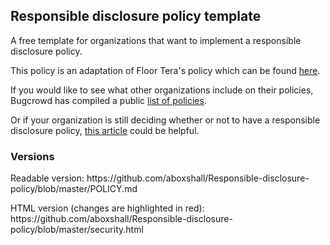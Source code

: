 <h2>Responsible disclosure policy template</h2>

<p> A free template for organizations that want to implement a responsible disclosure policy. </p>

<p>This policy is an adaptation of Floor Tera's policy which can be found <a href="http://www.responsibledisclosure.nl/en/" target="_blank">here</a>.</p>


<p>
If you would like to see what other organizations include on their policies, Bugcrowd has compiled a public <a href="https://bugcrowd.com/list-of-bug-bounty-programs/" target="_blank">list of policies</a>.
</p>

<p>
Or if your organization is still deciding whether or not to have a responsible disclosure policy, <a target="_blank" href="https://ab-dev.net/company-responsible-disclosure-policy/">this article</a> could be helpful. 
</p>


<h3>Versions</h3>

<p> Readable version: https://github.com/aboxshall/Responsible-disclosure-policy/blob/master/POLICY.md </p>
<p> HTML version (changes are highlighted in red): https://github.com/aboxshall/Responsible-disclosure-policy/blob/master/security.html </p>